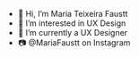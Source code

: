 - 👋 Hi, I’m Maria Teixeira Faustt              
- 👀 I’m interested in UX Design   
- 🌱 I’m currently a UX Designer     
- 📷 @MariaFaustt on Instagram    
      
<!---    
MariaLTN/MariaLTN is a ✨ special ✨ repository because its `README.md` (this file) appears on your GitHub profile.
You can click the Preview link to take a look at your changes.
--->
